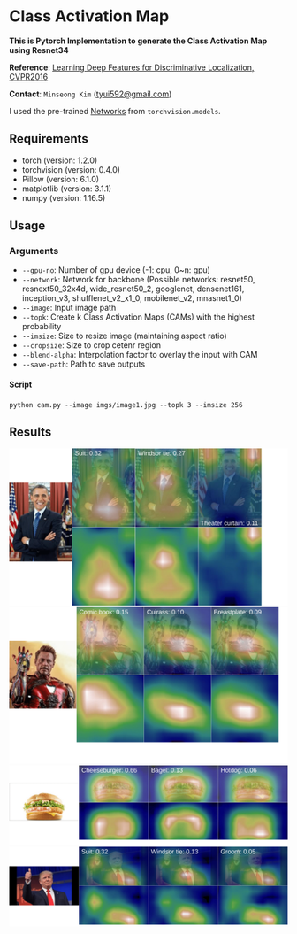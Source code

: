 Class Activation Map
==
**This is Pytorch Implementation to generate the Class Activation Map using Resnet34**

**Reference**: [Learning Deep Features for Discriminative Localization, CVPR2016](https://arxiv.org/abs/1512.04150)

**Contact**: `Minseong Kim` (tyui592@gmail.com)

I used the pre-trained [Networks](https://pytorch.org/docs/stable/torchvision/models.html#torchvision-models) from `torchvision.models`.


Requirements
--
* torch (version: 1.2.0)
* torchvision (version: 0.4.0)
* Pillow (version: 6.1.0)
* matplotlib (version: 3.1.1)
* numpy (version: 1.16.5)

Usage
--

### Arguments
* `--gpu-no`: Number of gpu device (-1: cpu, 0~n: gpu)
* `--network`: Network for backbone (Possible networks: resnet50, resnext50_32x4d, wide_resnet50_2, googlenet, densenet161, inception_v3, shufflenet_v2_x1_0, mobilenet_v2, mnasnet1_0)
* `--image`: Input image path
* `--topk`: Create k Class Activation Maps (CAMs) with the highest probability
* `--imsize`: Size to resize image (maintaining aspect ratio)
* `--cropsize`: Size to crop cetenr region
* `--blend-alpha`: Interpolation factor to overlay the input with CAM 
* `--save-path`: Path to save outputs

#### Script

`python cam.py --image imgs/image1.jpg --topk 3 --imsize 256`

Results
--

![figure1](https://github.com/tyui592/class_activation_map/blob/master/imgs/cam1.png)
![figure2](https://github.com/tyui592/class_activation_map/blob/master/imgs/cam2.png)
![figure3](https://github.com/tyui592/class_activation_map/blob/master/imgs/cam3.png)
![figure4](https://github.com/tyui592/class_activation_map/blob/master/imgs/cam4.png)

